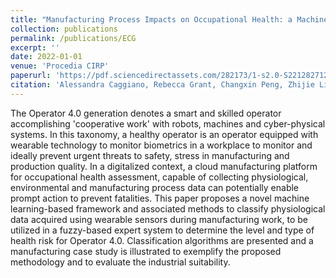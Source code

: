 ```yaml
---
title: "Manufacturing Process Impacts on Occupational Health: a Machine Learning Framework"
collection: publications
permalink: /publications/ECG
excerpt: ''
date: 2022-01-01
venue: 'Procedia CIRP'
paperurl: 'https://pdf.sciencedirectassets.com/282173/1-s2.0-S2212827122X00097/1-s2.0-S2212827122012690/main.pdf?X-Amz-Security-Token=IQoJb3JpZ2luX2VjEP7%2F%2F%2F%2F%2F%2F%2F%2F%2F%2FwEaCXVzLWVhc3QtMSJIMEYCIQCsO3%2BiB%2BSX5T50YgBMIdD4Y1SD5hifVXUatOZ1HWhSkAIhAOqYyINiRKIgJ8Qm%2BU9kasiGTb%2FcBaVoNVcIL7T8hUMdKrIFCHcQBRoMMDU5MDAzNTQ2ODY1IgxPHvVpSDTy8r%2FaTG4qjwVFNaMD%2FlZ5TslIvzRT7sty69%2B8Op2sgqxV%2FZMeqUNL%2BbfRiNPfJIUGuEmleMF6ctoUffhKL%2B7ly2rS%2BYsVNI9ZO%2Fp%2FFIUITryHM4BghuXhzfrc91WwuF3AetA%2BCXd3DJRCxMIT7Np97CIwhlvNOEiSb1WDwbtA5oySqWdDYAjHK3BoZgnNfHqe7kGt8%2BWDRVL40D%2BWowWNvKUlLiVugCIf21XlFHs6JeXpbIR%2B3tDi8v%2FKcXsStsoKkpoGlnBX9wGXCHIE7WmrfKVLEH3NKHm2W%2FeD6rWJivKqL142LuejD3fzuW%2FGQyIfAgBj7igSMkQ6CRRbX11l57c0Lng%2F%2FrudGAb9t9N9rtLaU%2FvDChPj%2FDAzmoU3h52ZuFSVVw%2BtOSCnUvnxLekws2lZXXPbf1RezjDn8FsepXIXEQscQEuQJcHyK%2F35zIgWMC5bISHhqfuGN%2F6KCwvaZ1BOiWzSNhTECffSe86t4QkhXCh4k95kHuZ8zdegEuu5BzKxGFZku2DVfUmA7h2FtQzioV%2B%2FK8vZ7Q%2BOmcW800K9r0zZ%2FcFkNFE4K8sPlFZcPAqvF%2FG2uqvwGNjlL0%2BmrQi%2Fmh531ZY3%2B1z%2BOebvDth%2BeQStLvX9dirEv9L5oubEkRn8pOtIxjNHVFUv5esVR91QbZ0uHBrCtDePOSkTph0b4exHEDs%2FnsiaLA51D75C6Wq%2F7gaPzWUFTH4fHak9Hbe54lZJLl5ACe1ZbTK1R65ThQww65h2YdWWz1QAxBiX%2BE247f27tpABOFPibPXWAMerCR1kwIPpweIucSNPx5SqLjUE4gefLtpUlmDdcfr8A%2Fvzrf21ceO2ZyZWSjyXPo86asCAatVsjC7exIRVbpK%2FCcq4T8njMLuUvbIGOrAB8fhvK01h9IVDPJgyRmWkWNwXnO0%2BlbO33Hy6uC4aqqxxv9gMpii2UHsaPX6VCHIHQozVAlhb2Z2EhviaEtn%2By0xrf6E3g%2BF6%2BxCFS0yFjmz7NmO7enYwlWo6rYXvE7hyxdNQXHSO7J4uKuuiPdslPcqRJWqOt0lK3GXYGfnNniT7vw0q48xlpcHGxFS%2F2ClL6tX2fyaNj%2BWIDNbipJKrag9%2Fr%2BO4ApQW7aGklneIrvs%3D&X-Amz-Algorithm=AWS4-HMAC-SHA256&X-Amz-Date=20240523T151404Z&X-Amz-SignedHeaders=host&X-Amz-Expires=300&X-Amz-Credential=ASIAQ3PHCVTYRJVO7CKC%2F20240523%2Fus-east-1%2Fs3%2Faws4_request&X-Amz-Signature=958cdb876f5b9b58f9784466cfec48a01858c6cb3bfeadaef25c75df715ac673&hash=05f3b8b619bf69e1b63b362d75e853cc2ef5dd58ac7743569d5cbf6bd00428a3&host=68042c943591013ac2b2430a89b270f6af2c76d8dfd086a07176afe7c76c2c61&pii=S2212827122012690&tid=spdf-b0ed6e98-017a-41bf-9424-3b2417208d9e&sid=a40d61d251a203418468d9049fbe89adf599gxrqa&type=client&tsoh=d3d3LnNjaWVuY2VkaXJlY3QuY29t&ua=09055b5c585703055456&rr=8885fe52ff489c7b&cc=sg'
citation: 'Alessandra Caggiano, Rebecca Grant, Changxin Peng, Zhijie Li and Alessandro Simeone, "Manufacturing Process Impacts on Occupational Health: a Machine Learning Framework."Procedia CIRP 112 (2022): 561-566.'
---
```

The Operator 4.0 generation denotes a smart and skilled operator accomplishing 'cooperative work' with robots, machines and cyber-physical systems. In this taxonomy, a healthy operator is an operator equipped with wearable technology to monitor biometrics in a workplace to monitor and ideally prevent urgent threats to safety, stress in manufacturing and production quality. In a digitalized context, a cloud manufacturing platform for occupational health assessment, capable of collecting physiological, environmental and manufacturing process data can potentially enable prompt action to prevent fatalities. This paper proposes a novel machine learning-based framework and associated methods to classify physiological data acquired using wearable sensors during manufacturing work, to be utilized in a fuzzy-based expert system to determine the level and type of health risk for Operator 4.0. Classification algorithms are presented and a manufacturing case study is illustrated to exemplify the proposed methodology and to evaluate the industrial suitability.
